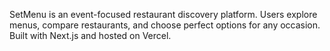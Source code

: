 SetMenu is an event-focused restaurant discovery platform. Users explore menus, compare restaurants, and choose perfect options for any occasion. Built with Next.js and hosted on Vercel.
